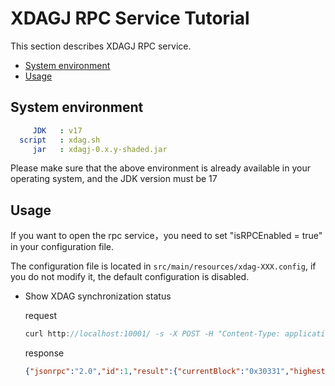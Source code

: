 # XDAGJ RPC Service Tutorial

This section describes XDAGJ RPC service.

- [System environment](#system-environment)
- [Usage](#usage)

## System environment

```yaml
     JDK   : v17
  script   : xdag.sh
     jar   : xdagj-0.x.y-shaded.jar
```

  Please make sure that the above environment is already available in your operating system, and the JDK version must be 17


## Usage

If you want to open the rpc service，you need to set "isRPCEnabled = true" in your configuration file.

The configuration file is located in `src/main/resources/xdag-XXX.config`, if you do not modify it, the default configuration is disabled. 

- Show XDAG synchronization status
    
    request
    ```js
    curl http://localhost:10001/ -s -X POST -H "Content-Type: application/json" --data "{\"jsonrpc\":\"2.0\",\"method\":\"xdag_storeTransaction\",\"params\":[\"62e8d9f0b91566f3feabc35f00000000\", \"b09e7a499a4ba32cb9765e6e8aee0fe8919f880f\", \"0.04\", \"xdagj\"],\"id\":1}"
    ```
    response
    ```json
    {"jsonrpc":"2.0","id":1,"result":{"currentBlock":"0x30331","highestBlock":"0x30331"}}
    ```
  
  



